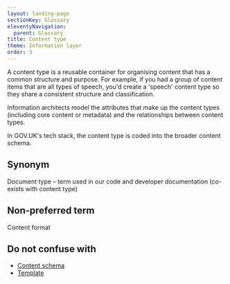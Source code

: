 ```yaml
---
layout: landing-page
sectionKey: Glossary
eleventyNavigation:
  parent: Glossary
title: Content type
theme: Information layer
order: 3
---
```

A content type is a reusable container for organising content that has a common structure and purpose. For example, if you had a group of content items that are all types of speech, you'd create a 'speech' content type so they share a consistent structure and classification.

Information architects model the attributes that make up the content types (including core content or metadata) and the relationships between content types.

In GOV.UK's tech stack, the content type is coded into the broader content schema.

## Synonym 

Document type – term used in our code and developer documentation (co-exists with content type)

## Non-preferred term

Content format

## Do not confuse with

- [Content schema](/glossary/content-schema)
- [Template](/glossary/template) 